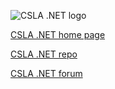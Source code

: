 ![CSLA .NET logo](https://raw.githubusercontent.com/MarimerLLC/csla/master/Support/Logos/csla%20win8_compact_s.png)

[CSLA .NET home page](http://cslanet.com)

[CSLA .NET repo](https://github.com/MarimerLLC/csla)

[CSLA .NET forum](https://github.com/MarimerLLC/csla/discussions)